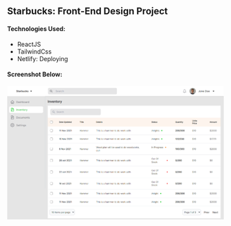 <h2>Starbucks: Front-End Design Project</h2>
<h4>Technologies Used:</h4>
<ul>
   <li>ReactJS</li>
   <li>TailwindCss</li>
   <li>Netlify: Deploying</li>
</ul>

<div> <h4> Screenshot Below: </h4> </div>

<img src='./src/assets/screenshot.png' />
